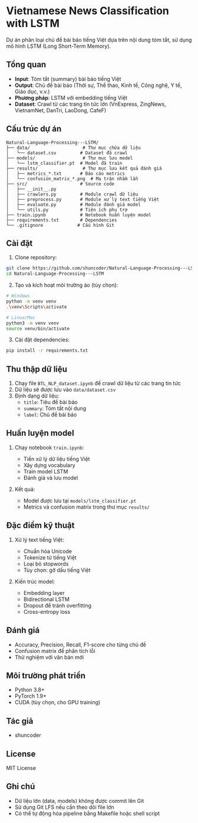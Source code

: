 # Vietnamese News Classification with LSTM

Dự án phân loại chủ đề bài báo tiếng Việt dựa trên nội dung tóm tắt, sử dụng mô hình LSTM (Long Short-Term Memory).

## Tổng quan

- **Input**: Tóm tắt (summary) bài báo tiếng Việt
- **Output**: Chủ đề bài báo (Thời sự, Thể thao, Kinh tế, Công nghệ, Y tế, Giáo dục, v.v.)
- **Phương pháp**: LSTM với embedding tiếng Việt
- **Dataset**: Crawl từ các trang tin tức lớn (VnExpress, ZingNews, VietnamNet, DanTri, LaoDong, CafeF)

## Cấu trúc dự án

```
Natural-Language-Processing---LSTM/
├── data/                    # Thư mục chứa dữ liệu
│   └── dataset.csv         # Dataset đã crawl
├── models/                  # Thư mục lưu model
│   └── lstm_classifier.pt  # Model đã train
├── results/                 # Thư mục lưu kết quả đánh giá
│   ├── metrics_*.txt       # Báo cáo metrics
│   └── confusion_matrix_*.png  # Ma trận nhầm lẫn
├── src/                    # Source code
│   ├── __init__.py
│   ├── crawlers.py         # Module crawl dữ liệu
│   ├── preprocess.py       # Module xử lý text tiếng Việt
│   ├── evaluate.py         # Module đánh giá model
│   └── utils.py            # Tiện ích phụ trợ
├── train.ipynb             # Notebook huấn luyện model
├── requirements.txt        # Dependencies
└── .gitignore             # Cấu hình Git
```

## Cài đặt

1. Clone repository:
```bash
git clone https://github.com/shuncoder/Natural-Language-Processing---LSTM.git
cd Natural-Language-Processing---LSTM
```

2. Tạo và kích hoạt môi trường ảo (tùy chọn):
```bash
# Windows
python -m venv venv
.\venv\Scripts\activate

# Linux/Mac
python3 -m venv venv
source venv/bin/activate
```

3. Cài đặt dependencies:
```bash
pip install -r requirements.txt
```

## Thu thập dữ liệu

1. Chạy file `BTL_NLP_dataset.ipynb` để crawl dữ liệu từ các trang tin tức
2. Dữ liệu sẽ được lưu vào `data/dataset.csv`
3. Định dạng dữ liệu:
   - `title`: Tiêu đề bài báo
   - `summary`: Tóm tắt nội dung
   - `label`: Chủ đề bài báo

## Huấn luyện model

1. Chạy notebook `train.ipynb`:
   - Tiền xử lý dữ liệu tiếng Việt
   - Xây dựng vocabulary
   - Train model LSTM
   - Đánh giá và lưu model

2. Kết quả:
   - Model được lưu tại `models/lstm_classifier.pt`
   - Metrics và confusion matrix trong thư mục `results/`

## Đặc điểm kỹ thuật

1. Xử lý text tiếng Việt:
   - Chuẩn hóa Unicode
   - Tokenize từ tiếng Việt
   - Loại bỏ stopwords
   - Tùy chọn: gỡ dấu tiếng Việt

2. Kiến trúc model:
   - Embedding layer
   - Bidirectional LSTM
   - Dropout để tránh overfitting
   - Cross-entropy loss

## Đánh giá

- Accuracy, Precision, Recall, F1-score cho từng chủ đề
- Confusion matrix để phân tích lỗi
- Thử nghiệm với văn bản mới

## Môi trường phát triển

- Python 3.8+
- PyTorch 1.9+
- CUDA (tùy chọn, cho GPU training)

## Tác giả

- shuncoder

## License

MIT License

## Ghi chú

- Dữ liệu lớn (data, models) không được commit lên Git
- Sử dụng Git LFS nếu cần theo dõi file lớn
- Có thể tự động hóa pipeline bằng Makefile hoặc shell script
